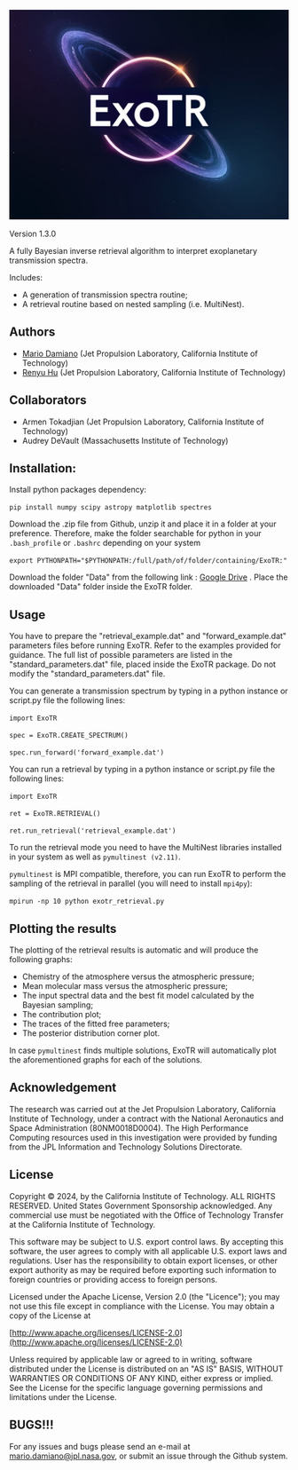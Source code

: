 ![alt text](https://github.com/MDamiano/ExoTR/blob/main/ExoTR_logo.jpg?raw=true)

Version 1.3.0

A fully Bayesian inverse retrieval algorithm to interpret exoplanetary transmission spectra.

Includes:
* A generation of transmission spectra routine;
* A retrieval routine based on nested sampling (i.e. MultiNest).

## Authors
* [Mario Damiano](https://mdamiano.github.io/) (Jet Propulsion Laboratory, California Institute of Technology)
* [Renyu Hu](https://renyuplanet.github.io/) (Jet Propulsion Laboratory, California Institute of Technology)

## Collaborators
* Armen Tokadjian (Jet Propulsion Laboratory, California Institute of Technology)
* Audrey DeVault (Massachusetts Institute of Technology)

## Installation:
Install python packages dependency:

`pip install numpy scipy astropy matplotlib spectres`

Download the .zip file from Github, unzip it and place it in a folder at your preference. 
Therefore, make the folder searchable for python in your `.bash_profile` or `.bashrc` depending on your system

`export PYTHONPATH="$PYTHONPATH:/full/path/of/folder/containing/ExoTR:"`

Download the folder "Data" from the following link : [Google Drive](https://drive.google.com/drive/folders/1yXtKIHfsHfCrS9kJef0ycjK1zOvz2vXx) .
Place the downloaded "Data" folder inside the ExoTR folder.

## Usage
You have to prepare the "retrieval_example.dat" and "forward_example.dat" parameters files before running ExoTR. Refer to the examples provided for guidance.
The full list of possible parameters are listed in the "standard_parameters.dat" file, placed inside the ExoTR package. Do not modify the "standard_parameters.dat" file.

You can generate a transmission spectrum by typing in a python instance or script.py file the following lines:

`import ExoTR`

`spec = ExoTR.CREATE_SPECTRUM()`

`spec.run_forward('forward_example.dat')`

You can run a retrieval by typing in a python instance or script.py file the following lines:

`import ExoTR`

`ret = ExoTR.RETRIEVAL()`

`ret.run_retrieval('retrieval_example.dat')`

To run the retrieval mode you need to have the MultiNest libraries installed in your system as well as `pymultinest (v2.11)`.

`pymultinest` is MPI compatible, therefore, you can run ExoTR to perform the sampling of the retrieval in parallel (you will need to install `mpi4py`):

`mpirun -np 10 python exotr_retrieval.py`

## Plotting the results
The plotting of the retrieval results is automatic and will produce the following graphs:
* Chemistry of the atmosphere versus the atmospheric pressure;
* Mean molecular mass versus the atmospheric pressure;
* The input spectral data and the best fit model calculated by the Bayesian sampling;
* The contribution plot;
* The traces of the fitted free parameters;
* The posterior distribution corner plot.

In case `pymultinest` finds multiple solutions, ExoTR will automatically plot the aforementioned graphs for each of the solutions.

## Acknowledgement
The research was carried out at the Jet Propulsion Laboratory, California Institute of Technology, under a contract with the National Aeronautics and Space Administration (80NM0018D0004).
The High Performance Computing resources used in this investigation were provided by funding from the JPL Information and Technology Solutions Directorate.

## License
Copyright © 2024, by the California Institute of Technology. ALL RIGHTS RESERVED. United States Government Sponsorship acknowledged. Any commercial use must be negotiated with the Office of Technology Transfer at the California Institute of Technology.

This software may be subject to U.S. export control laws. By accepting this software, the user agrees to comply with all applicable U.S. export laws and regulations. User has the responsibility to obtain export licenses, or other export authority as may be required before exporting such information to foreign countries or providing access to foreign persons.

Licensed under the Apache License, Version 2.0 (the "Licence");
you may not use this file except in compliance with the License.
You may obtain a copy of the License at

[http://www.apache.org/licenses/LICENSE-2.0](http://www.apache.org/licenses/LICENSE-2.0)

Unless required by applicable law or agreed to in writing, software
distributed under the License is distributed on an "AS IS" BASIS,
WITHOUT WARRANTIES OR CONDITIONS OF ANY KIND, either express or implied.
See the License for the specific language governing permissions and
limitations under the License.

## BUGS!!!
For any issues and bugs please send an e-mail at [mario.damiano@jpl.nasa.gov](mario.damiano@jpl.nasa.gov), or submit an issue through the Github system.

